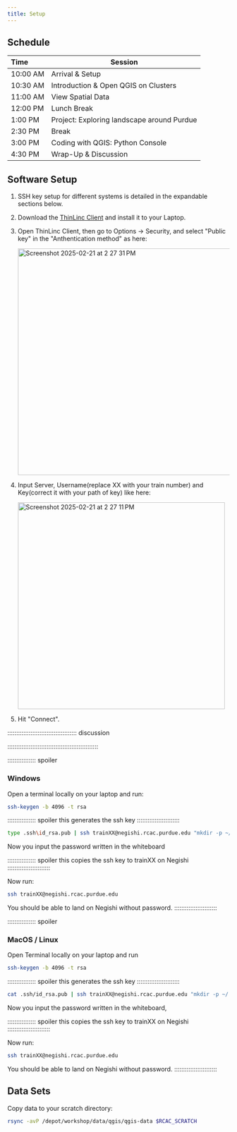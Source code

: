 ```yaml
---
title: Setup
---
```


## Schedule

| **Time**  | **Session**  |
|:---|-------------|
| 10:00 AM | Arrival & Setup  |
| 10:30 AM | Introduction & Open QGIS on Clusters |
| 11:00 AM | View Spatial Data |
| 12:00 PM | Lunch Break |
| 1:00 PM | Project: 	Exploring landscape around Purdue |
| 2:30 PM | Break |
| 3:00 PM | Coding with QGIS: Python Console |
| 4:30 PM | Wrap-Up & Discussion |


## Software Setup

1. SSH key setup for different systems is detailed in the expandable sections below.
2. Download the [ThinLinc Client](https://www.cendio.com/thinlinc/download/) and install it to your Laptop.
3. Open ThinLinc Client, then go to Options -> Security, and select "Public key" in the "Anthentication method" as here:
   
   <img width="514" alt="Screenshot 2025-02-21 at 2 27 31 PM" src="https://github.com/user-attachments/assets/1e3e6a5b-8882-4546-b1e3-de313743ad61" />
   
5. Input Server, Username(replace XX with your train number) and Key(correct it with your path of key) like here:
   
   <img width="469" alt="Screenshot 2025-02-21 at 2 27 11 PM" src="https://github.com/user-attachments/assets/7889bdce-6cbd-4cf0-a2eb-a585d83489c4" />
   
6. Hit "Connect".

::::::::::::::::::::::::::::::::::::::: discussion
   
:::::::::::::::::::::::::::::::::::::::::::::::::::

:::::::::::::::: spoiler

### Windows

Open a terminal locally on your laptop and run:

```sh
ssh-keygen -b 4096 -t rsa
```

:::::::::::::::: spoiler
this generates the ssh key
::::::::::::::::::::::::

```sh
type .ssh\id_rsa.pub | ssh trainXX@negishi.rcac.purdue.edu "mkdir -p ~/.ssh; cat >> ~/.ssh/authorized_keys"
```
Now you input the password written in the whiteboard

:::::::::::::::: spoiler
this copies the ssh key to trainXX on Negishi
::::::::::::::::::::::::

Now run:

```sh
ssh trainXX@negishi.rcac.purdue.edu
```
You should be able to land on Negishi without password.
::::::::::::::::::::::::

:::::::::::::::: spoiler

### MacOS / Linux

Open Terminal locally on your laptop and run
```sh
ssh-keygen -b 4096 -t rsa
```
:::::::::::::::: spoiler
this generates the ssh key
::::::::::::::::::::::::

```sh
cat .ssh/id_rsa.pub | ssh trainXX@negishi.rcac.purdue.edu "mkdir -p ~/.ssh; cat >> ~/.ssh/authorized_keys"
```
Now you input the password written in the whiteboard, 

:::::::::::::::: spoiler
this copies the ssh key to trainXX on Negishi
::::::::::::::::::::::::

Now run:

```sh
ssh trainXX@negishi.rcac.purdue.edu
```
You should be able to land on Negishi without password.
::::::::::::::::::::::::


   
## Data Sets

Copy data to your scratch directory:

```sh
rsync -avP /depot/workshop/data/qgis/qgis-data $RCAC_SCRATCH
```
